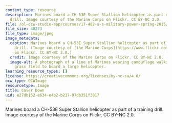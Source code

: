 ```yaml
---
content_type: resource
description: Marines board a CH-53E Super Stallion helicopter as part of a training
  drill. Image courtesy of the Marine Corps on Flickr. CC BY-NC 2.0.
file: /ol-ocw-studio-app/courses/17-482-u-s-military-power-spring-2015/e27db152e634e4b2b21797db351f3817_17-482s15.jpg
file_size: 40273
file_type: image/jpeg
image_metadata:
  caption: Marines board a CH-53E Super Stallion helicopter as part of a training
    drill. (Image courtesy of [the Marine Corps](https://www.flickr.com/photos/marine_corps/20686449185/)
    on Flickr. CC BY-NC 2.0.)
  credit: Image courtesy of the Marine Corps on Flickr. CC BY-NC 2.0.
  image-alt: A photograph of a line of Marines wearing camouflage walking across a
    grass field to board a large helicopter.
learning_resource_types: []
license: https://creativecommons.org/licenses/by-nc-sa/4.0/
ocw_type: OCWImage
resourcetype: Image
title: Cover Down
uid: e27db152-e634-e4b2-b217-97db351f3817
---
```

Marines board a CH-53E Super Stallion helicopter as part of a training drill. Image courtesy of the Marine Corps on Flickr. CC BY-NC 2.0.